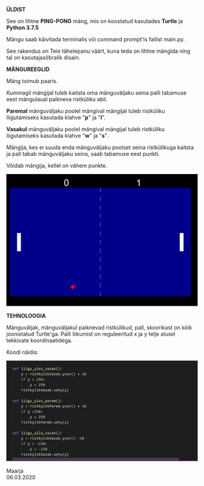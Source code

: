 
<b>ÜLDIST</b>

See on lihtne <b>PING-PONG</b> mäng, mis on koostatud kasutades <b>Turtle</b> ja <b>Python 3.7.5</b> 

Mängu saab käivitada terminalis või command prompt'is failist main.py.

See rakendus on Teie tähelepanu väärt, kuna teda on lihtne mängida ning tal on kasutajasõbralik disain.

<b>MÄNGUREEGLID</b>

Mäng toimub paaris.

Kummagil mängijal tuleb kaitsta oma mänguväljaku seina palli tabamuse eest mängulaual paikneva ristküliku abil.

<b>Paremal</b> mänguväljaku poolel mängival mängijal tuleb ristküliku liigutamiseks kasutada klahve "<b>p</b>" ja "<b>l</b>".

<b>Vasakul</b> mänguväljaku poolel mängival mängijal tuleb ristküliku liigutamiseks kasutada klahve "<b>w</b>" ja "<b>s</b>".

Mängija, kes ei suuda enda mänguväljaku poolset seina ristkülikuga kaitsta ja pall tabab mänguväljaku seina, saab tabamuse eest punkti. 

Võidab mängija, kellel on vähem punkte.

![Mänguväljaku pilt](/foto/pilt.PNG) 

<b>TEHNOLOOGIA</b>

Mänguväljak, mänguväljakul paiknevad ristkülikud, pall, skoorikast on kõik joonistatud Turtle'ga. Palli liikumist on reguleeritud x ja y telje alusel tekkivate koordinaatidega.

Koodi näidis:

![Koodi pilt](/foto/pilt4.PNG) 

Maarja<br>
06.03.2020

